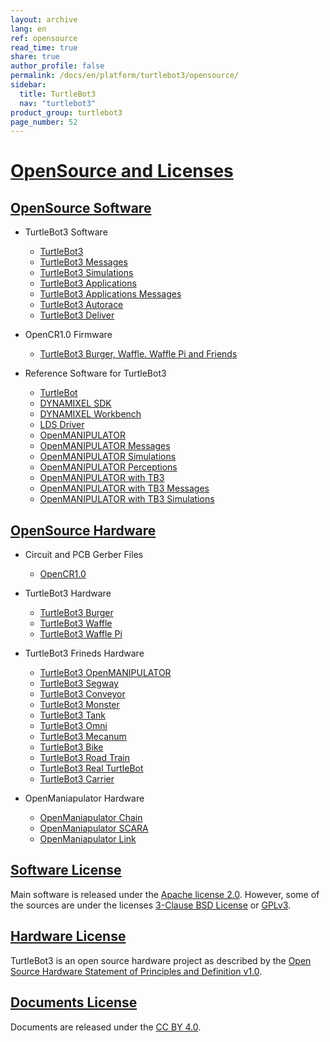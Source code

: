 ```yaml
---
layout: archive
lang: en
ref: opensource
read_time: true
share: true
author_profile: false
permalink: /docs/en/platform/turtlebot3/opensource/
sidebar:
  title: TurtleBot3
  nav: "turtlebot3"
product_group: turtlebot3
page_number: 52
---
```


<div style="counter-reset: h1 31"></div>

# [OpenSource and Licenses](#opensource-licenses)

## [OpenSource Software](#opensource-software)

+ TurtleBot3 Software
  - [TurtleBot3](https://github.com/ROBOTIS-GIT/turtlebot3)
  - [TurtleBot3 Messages](https://github.com/ROBOTIS-GIT/turtlebot3_msgs)
  - [TurtleBot3 Simulations](https://github.com/ROBOTIS-GIT/turtlebot3_simulations)
  - [TurtleBot3 Applications](https://github.com/ROBOTIS-GIT/turtlebot3_applications)
  - [TurtleBot3 Applications Messages](https://github.com/ROBOTIS-GIT/turtlebot3_applications_msgs)
  - [TurtleBot3 Autorace](https://github.com/ROBOTIS-GIT/turtlebot3_autorace)
  - [TurtleBot3 Deliver](https://github.com/ROBOTIS-GIT/turtlebot3_deliver)

+ OpenCR1.0 Firmware
  - [TurtleBot3 Burger, Waffle. Waffle Pi and Friends](https://github.com/ROBOTIS-GIT/OpenCR)

+ Reference Software for TurtleBot3
  - [TurtleBot](https://github.com/turtlebot)
  - [DYNAMIXEL SDK](https://github.com/ROBOTIS-GIT/DynamixelSDK)
  - [DYNAMIXEL Workbench](https://github.com/ROBOTIS-GIT/dynamixel-workbench)
  - [LDS Driver](https://github.com/ROBOTIS-GIT/hls_lfcd_lds_driver)
  - [OpenMANIPULATOR](https://github.com/ROBOTIS-GIT/open_manipulator)
  - [OpenMANIPULATOR Messages](https://github.com/ROBOTIS-GIT/open_manipulator_msgs)
  - [OpenMANIPULATOR Simulations](https://github.com/ROBOTIS-GIT/open_manipulator_simulations)
  - [OpenMANIPULATOR Perceptions](https://github.com/ROBOTIS-GIT/open_manipulator_perceptions)
  - [OpenMANIPULATOR with TB3](https://github.com/ROBOTIS-GIT/open_manipulator_with_tb3)
  - [OpenMANIPULATOR with TB3 Messages](https://github.com/ROBOTIS-GIT/open_manipulator_with_tb3_msgs)
  - [OpenMANIPULATOR with TB3 Simulations](https://github.com/ROBOTIS-GIT/open_manipulator_with_tb3_simulations)


## [OpenSource Hardware](#opensource-hardware)

+ Circuit and PCB Gerber Files
  - [OpenCR1.0](https://github.com/ROBOTIS-GIT/OpenCR-Hardware)

+ TurtleBot3 Hardware
  - [TurtleBot3 Burger](http://www.robotis.com/service/download.php?no=676)
  - [TurtleBot3 Waffle](http://www.robotis.com/service/download.php?no=677)
  - [TurtleBot3 Waffle Pi](http://www.robotis.com/service/download.php?no=678)

+ TurtleBot3 Frineds Hardware  
  - [TurtleBot3 OpenMANIPULATOR](http://www.robotis.com/service/download.php?no=679)
  - [TurtleBot3 Segway](http://www.robotis.com/service/download.php?no=680)
  - [TurtleBot3 Conveyor](http://www.robotis.com/service/download.php?no=681)
  - [TurtleBot3 Monster](http://www.robotis.com/service/download.php?no=682)
  - [TurtleBot3 Tank](http://www.robotis.com/service/download.php?no=683)
  - [TurtleBot3 Omni](http://www.robotis.com/service/download.php?no=684)
  - [TurtleBot3 Mecanum](http://www.robotis.com/service/download.php?no=685)
  - [TurtleBot3 Bike](http://www.robotis.com/service/download.php?no=686)
  - [TurtleBot3 Road Train](http://www.robotis.com/service/download.php?no=687)
  - [TurtleBot3 Real TurtleBot](http://www.robotis.com/service/download.php?no=688)
  - [TurtleBot3 Carrier](http://www.robotis.com/service/download.php?no=689)

+ OpenManiapulator Hardware
  - [OpenManiapulator Chain](http://www.robotis.com/service/download.php?no=690)
  - [OpenManiapulator SCARA](http://www.robotis.com/service/download.php?no=691)
  - [OpenManiapulator Link](http://www.robotis.com/service/download.php?no=692)

## [Software License](#software-license)
Main software is released under the [Apache license 2.0][apache_v2].
However, some of the sources are under the licenses [3-Clause BSD License][bsd3] or [GPLv3][gpl_v3].

## [Hardware License](#hardware-license)
TurtleBot3 is an open source hardware project as described by the [Open Source Hardware Statement of Principles and Definition v1.0][oshw].

## [Documents License](#documents-license)
Documents are released under the [CC BY 4.0][ccl_v4].

[apache_v2]: https://www.apache.org/licenses/LICENSE-2.0
[bsd3]: https://opensource.org/licenses/BSD-3-Clause
[gpl_v3]: https://opensource.org/licenses/GPL-3.0
[oshw]: http://freedomdefined.org/OSHW
[ccl_v4]: https://creativecommons.org/licenses/by/4.0/
